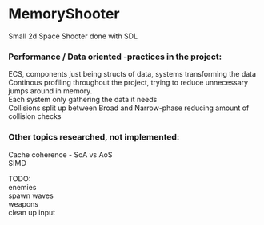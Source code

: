 # MemoryShooter
Small 2d Space Shooter done with SDL 

### Performance / Data oriented -practices in the project:   
ECS, components just being structs of data, systems transforming the data  
Continous profiling throughout the project, trying to reduce unnecessary jumps around in memory.  
Each system only gathering the data it needs  
Collisions split up between Broad and Narrow-phase reducing amount of collision checks  

### Other topics researched, not implemented:  
Cache coherence - SoA vs AoS  
SIMD  

TODO:  
enemies  
spawn waves    
weapons  
clean up input  
